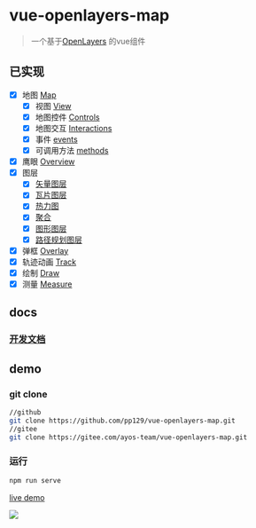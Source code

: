 # vue-openlayers-map

> 一个基于[OpenLayers](https://openlayers.org/) 的vue组件

## 已实现

- [x] 地图 [Map](./MAP.md)
  - [x] 视图 [View](MAP.md#view)
  - [x] 地图控件 [Controls](MAP.md#controls)
  - [x] 地图交互 [Interactions](MAP.md#interactions)
  - [x] 事件 [events](MAP.md#events)
  - [x] 可调用方法 [methods](MAP.md#methods)
- [x] 鹰眼 [Overview](OVERVIEW.md)
- [x] 图层
  - [x] [矢量图层](VECTORLAYER.md)
  - [x] [瓦片图层](TILELAYER.md)
  - [x] [热力图](HEATMAPLAYER.md)
  - [x] [聚合](CLUSTERLAYER.md)
  - [x] [图形图层](GRAPHICLAYER.md)
  - [x] [路径规划图层](ROUTELAYER.md)
- [x] 弹框 [Overlay](OVERLAY.md)
- [x] 轨迹动画 [Track](TRACK.md)
- [x] 绘制 [Draw](DRAW.md)
- [x] 测量 [Measure](MEASURE.md)

## docs

### [开发文档](DEV.md)

## demo

### git clone

```bash
//github
git clone https://github.com/pp129/vue-openlayers-map.git
//gitee
git clone https://gitee.com/ayos-team/vue-openlayers-map.git
```

### 运行
```bash
npm run serve
```
[live demo](https://vue-openlayers-map.netlify.app)

![](../examples/assets/screenshot/screenshot.png)

